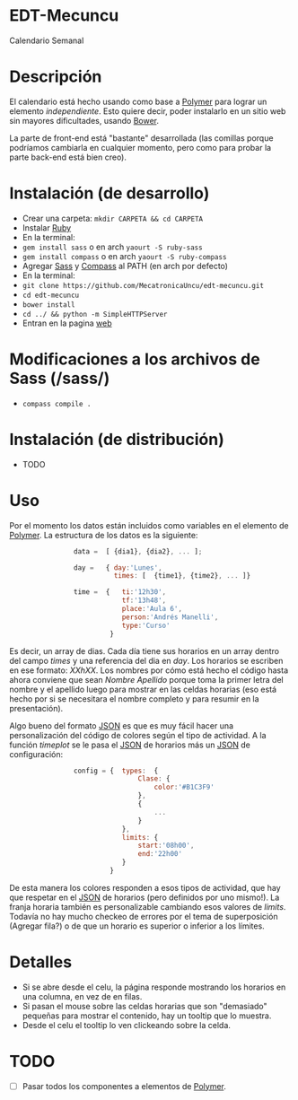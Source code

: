 EDT-Mecuncu
===========

Calendario Semanal

Descripción
=================

El calendario está hecho usando como base a [Polymer](https://www.polymer-project.org/) para lograr un elemento
_independiente_. Esto quiere decir, poder instalarlo en un sitio web sin mayores dificultades, usando [Bower](bower.io).

La parte de front-end está "bastante" desarrollada (las comillas porque podríamos cambiarla en cualquier momento, pero como para
probar la parte back-end está bien creo).

Instalación (de desarrollo)
================

 - Crear una carpeta: ```mkdir CARPETA && cd CARPETA```
 - Instalar [Ruby](https://www.ruby-lang.org/es/downloads/)
 - En la terminal:
  - ```gem install sass``` o en arch ```yaourt -S ruby-sass```
  - ```gem install compass``` o en arch ```yaourt -S ruby-compass```
 - Agregar [Sass](sass-lang.com/) y [Compass](compass-style.org/) al PATH (en arch por defecto)
 - En la terminal:
  - ```git clone https://github.com/MecatronicaUncu/edt-mecuncu.git```
  - ```cd edt-mecuncu```
  - ```bower install```
  - ```cd ../ && python -m SimpleHTTPServer```
 - Entran en la pagina [web](0.0.0.0:8000/edt-mecuncu/)

Modificaciones a los archivos de Sass (/sass/)
================

 - ```compass compile .```

Instalación (de distribución)
=================

 - TODO
		
Uso
=================

Por el momento los datos están incluidos como variables en el elemento de [Polymer](https://www.polymer-project.org/).
La estructura de los datos es la siguiente:

```javascript
				data = 	[ {dia1}, {dia2}, ... ];

                day = 	{ day:'Lunes',
                  		  times: [	{time1}, {time2}, ... ]}

			    time = 	{	ti:'12h30',
                          	tf:'13h48',
                          	place:'Aula 6',
                          	person:'Andrés Manelli',
                          	type:'Curso'
                         }
```

Es decir, un array de dias. Cada día tiene sus horarios en un array dentro del campo _times_ y una referencia del dia en _day_.
Los horarios se escriben en ese formato: _XXhXX_. Los nombres por cómo está hecho el código hasta ahora conviene que sean _Nombre Apellido_
porque toma la primer letra del nombre y el apellido luego para mostrar en las celdas horarias (eso está hecho por si se necesitara el nombre completo
y para resumir en la presentación).

Algo bueno del formato [JSON](http://json.org/) es que es muy fácil hacer una personalización del código de colores según el tipo de actividad.
A la función _timeplot_ se le pasa el [JSON](http://json.org/) de horarios más un [JSON](http://json.org/) de configuración:

```javascript
				config = {	types:	{
								Clase: {
									color:'#B1C3F9'
								},
								{
									...
								}
							},
							limits:	{
								start:'08h00',
								end:'22h00'
							}
						 }
```

De esta manera los colores responden a esos tipos de actividad, que hay que respetar en el [JSON](http://json.org/) de horarios (pero definidos por uno mismo!).
La franja horaria también es personalizable cambiando esos valores de _limits_. Todavía no hay mucho checkeo de errores por el tema de superposición (Agregar fila?) 
o de que un horario es superior o inferior a los límites.

Detalles
===========

 - Si se abre desde el celu, la página responde mostrando los horarios en una columna, en vez de en filas.
 - Si pasan el mouse sobre las celdas horarias que son "demasiado" pequeñas para mostrar el contenido, hay un tooltip que lo muestra.
 - Desde el celu el tooltip lo ven clickeando sobre la celda.
 
TODO
============

 - [ ] Pasar todos los componentes a elementos de [Polymer](https://www.polymer-project.org/). 

